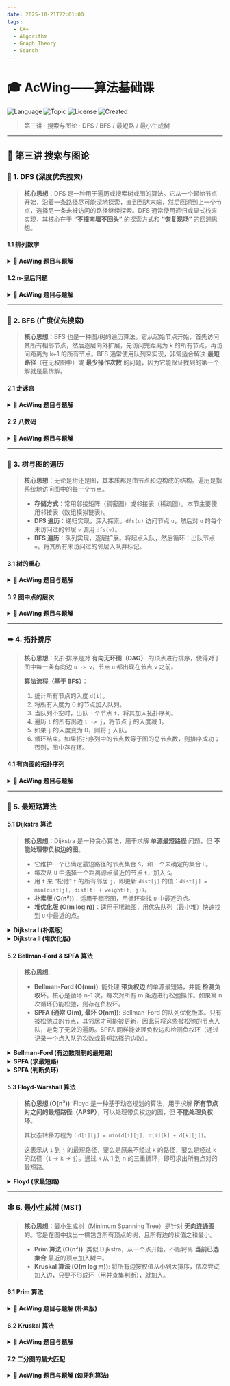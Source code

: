 ```yaml
---
date: 2025-10-21T22:01:00
tags:
  - C++
  - Algorithm
  - Graph Theory
  - Search
---
```



# 🎓 AcWing——算法基础课



![Language](https://img.shields.io/badge/Language-C%2B%2B-00599C?style=flat-square&logo=c%2B%2B)
![Topic](https://img.shields.io/badge/Topic-Graph%20%26%20Search-orange?style=flat-square)
![License](https://img.shields.io/badge/License-MIT-lightgrey?style=flat-square)
![Created](https://img.shields.io/badge/Created-2025--10--22-lightgrey?style=flat-square)

> 第三讲 · 搜索与图论 · DFS / BFS / 最短路 / 最小生成树

---

## 📖 第三讲 搜索与图论

### 🌲 1. DFS (深度优先搜索)

> **核心思想**：DFS 是一种用于遍历或搜索树或图的算法。它从一个起始节点开始，沿着一条路径尽可能深地探索，直到到达末端，然后回溯到上一个节点，选择另一条未被访问的路径继续探索。DFS 通常使用递归或显式栈来实现，其核心在于 **“不撞南墙不回头”** 的探索方式和 **“恢复现场”** 的回溯思想。

#### 1.1 排列数字
<details>
<summary><strong>🎯 AcWing 题目与题解</strong></summary>

![image-20240130161746893](assets/image-20240130161746893.png)

> **解法思路**：这是一个典型的全排列问题。我们使用 DFS 来探索所有可能的排列。`dfs(u)` 函数表示正在确定排列的第 `u` 个位置。我们遍历数字 1 到 n，如果一个数字 `i` 尚未被使用（通过 `st` 数组判断），就将它放在第 `u` 位，标记为已用，然后递归到下一层 `dfs(u + 1)`。当 `u > n` 时，表示一个完整的排列已生成，输出即可。之后，**回溯**，取消对数字 `i` 的使用标记，以便其他分支可以使用它。

```cpp
#include<iostream>
using namespace std;
const int N = 10;

int path[N];    // 保存当前排列
bool st[N];     // 标记数字是否已被使用
int n;

void dfs(int u) {
    // 如果 u 超过 n，说明一个 n 位数的排列已经生成完毕
    if (u > n) {
        for (int i = 1; i <= n; i++) {
            cout << path[i] << " ";
        }
        cout << endl;
        return;
    }

    // 遍历所有数字，尝试将其放入第 u 个位置
    for (int i = 1; i <= n; i++) {
        if (!st[i]) { // 如果数字 i 没被用过
            path[u] = i;        // 放置数字
            st[i] = true;       // 标记为已用
            dfs(u + 1);         // 递归到下一个位置
            
            // 回溯：恢复现场，以便其他分支可以继续搜索
            st[i] = false;
        }
    }
}

int main() {
    cin >> n;
    dfs(1);
    return 0;
}
```
</details>

#### 1.2 n-皇后问题
<details>
<summary><strong>🎯 AcWing 题目与题解</strong></summary>

![image-20240131095222180](assets/image-20240131095222180.png)

> **解法思路**：按行进行 DFS 搜索。`dfs(row)` 表示在第 `row` 行放置皇后。我们遍历该行的每一列 `col`，检查该位置 `(row, col)` 是否与之前放置的皇后冲突。为了高效判断冲突，使用三个布尔数组 `col[]`, `dg[]`, `udg[]` 分别标记某一列、主对角线、副对角线是否已被占用。
> -   列冲突：`col[c]`
> -   主对角线冲突 (y=x+b => b=y-x): `dg[row - col]`
> -   副对角线冲突 (y=-x+b => b=y+x): `udg[row + col]`
>
> 如果不冲突，则放置皇后，标记占用，并递归到下一行 `dfs(row + 1)`。之后回溯，取消标记。

```cpp
#include <iostream>
using namespace std;
const int N = 20;

int n;
char g[N][N];
bool col[N], dg[N*2], udg[N*2]; // 对角线数组大小需要2N

// 按行搜索
void dfs(int r) {
    if (r == n) {
        for (int i = 0; i < n; i++) puts(g[i]);
        puts("");
        return;
    }

    // 遍历当前行的每一列
    for (int c = 0; c < n; c++) {
        // 剪枝：检查列、主对角线、副对角线是否冲突
        if (!col[c] && !dg[r - c + n] && !udg[r + c]) {
            g[r][c] = 'Q';
            col[c] = dg[r - c + n] = udg[r + c] = true;
            dfs(r + 1);
            // 回溯
            col[c] = dg[r - c + n] = udg[r + c] = false;
            g[r][c] = '.';
        }
    }
}

int main() {
    cin >> n;
    for (int i = 0; i < n; i++) {
        for (int j = 0; j < n; j++) {
            g[i][j] = '.';
        }
    }
    dfs(0);
    return 0;
}
```
</details>

---

### 🌊 2. BFS (广度优先搜索)

> **核心思想**：BFS 也是一种图/树的遍历算法。它从起始节点开始，首先访问其所有相邻节点，然后逐层向外扩展，先访问完距离为 k 的所有节点，再访问距离为 k+1 的所有节点。BFS 通常使用队列来实现，非常适合解决 **最短路径**（在无权图中）或 **最少操作次数** 的问题，因为它能保证找到的第一个解就是最优解。

#### 2.1 走迷宫
<details>
<summary><strong>🎯 AcWing 题目与题解</strong></summary>

![image-20240131143848023](assets/image-20240131143848023.png)

> **解法思路**：这是一个典型的无权图最短路径问题，使用 BFS 解决。我们用一个队列 `q` 存储待访问的坐标 `(x, y)`，用一个距离数组 `d[x][y]` 存储从起点 `(0, 0)` 到 `(x, y)` 的最短距离。
> 1.  将起点 `(0, 0)` 入队，`d[0][0] = 0`。
> 2.  当队列不空时，取出队头 `t`，遍历其上下左右四个相邻点 `(nx, ny)`。
> 3.  如果 `(nx, ny)` 可达（未越界、非障碍物）且 **未被访问过**（`d[nx][ny] == -1`），则更新其距离 `d[nx][ny] = d[t.x][t.y] + 1`，并将其入队。
> 4.  重复此过程，直到终点被访问或队列为空。`d[n-1][m-1]` 即为答案。

```cpp
#include <iostream>
#include <cstring>
#include <queue>
using namespace std;
typedef pair<int, int> PII;
const int N = 110;

int n, m;
int g[N][N], d[N][N];

int bfs() {
    queue<PII> q;
    q.push({0, 0});
    
    memset(d, -1, sizeof d);
    d = 0;

    int dx[] = {-1, 0, 1, 0}, dy[] = {0, 1, 0, -1};

    while (q.size()) {
        auto t = q.front();
        q.pop();

        if (t.first == n - 1 && t.second == m - 1) return d[t.first][t.second];

        for (int i = 0; i < 4; i++) {
            int x = t.first + dx[i], y = t.second + dy[i];
            if (x >= 0 && x < n && y >= 0 && y < m && g[x][y] == 0 && d[x][y] == -1) {
                d[x][y] = d[t.first][t.second] + 1;
                q.push({x, y});
            }
        }
    }
    return -1;
}

int main() {
    cin >> n >> m;
    for (int i = 0; i < n; i++) {
        for (int j = 0; j < m; j++) {
            cin >> g[i][j];
        }
    }
    cout << bfs() << endl;
    return 0;
}
```
</details>

#### 2.2 八数码
<details>
<summary><strong>🎯 AcWing 题目与题解</strong></summary>
![image-20240131163524526](assets/image-20240131163524526.png)

> **解法思路**：将每个九宫格状态视为一个节点，状态之间的转换（移动 'x'）视为边，问题转化为求从初始状态到目标状态 `12345678x` 的最短路径。
> -   **状态表示**：用字符串表示九宫格状态。
> -   **BFS 框架**：使用队列 `q` 存储状态字符串，使用 `unordered_map<string, int> d` 存储每个状态的距离（操作次数）并兼做判重。
> -   **状态转移**：每次从队列取出状态 `t`，找到 'x' 的位置，尝试将其与上下左右的数字交换，生成新状态 `t_new`。如果 `t_new` 未被访问过，则更新距离并入队。

```cpp
#include <iostream>
#include <string>
#include <queue>
#include <unordered_map>
#include <algorithm>
using namespace std;

int bfs(string start) {
    string end = "12345678x";
    queue<string> q;
    unordered_map<string, int> d;

    q.push(start);
    d[start] = 0;

    int dx[] = {-1, 0, 1, 0}, dy[] = {0, 1, 0, -1};

    while (q.size()) {
        auto t = q.front();
        q.pop();

        if (t == end) return d[t];
        int dist = d[t];
        
        int k = t.find('x');
        int x = k / 3, y = k % 3;

        for (int i = 0; i < 4; i++) {
            int a = x + dx[i], b = y + dy[i];
            if (a >= 0 && a < 3 && b >= 0 && b < 3) {
                string next_state = t;
                swap(next_state[k], next_state[a * 3 + b]);
                if (d.find(next_state) == d.end()) {
                    d[next_state] = dist + 1;
                    q.push(next_state);
                }
            }
        }
    }
    return -1;
}

int main() {
    string start = "";
    for (int i = 0; i < 9; i++) {
        char c;
        cin >> c;
        start += c;
    }
    cout << bfs(start) << endl;
    return 0;
}
```
</details>

---

### 🌳 3. 树与图的遍历

> **核心思想**：无论是树还是图，其本质都是由节点和边构成的结构。遍历是指系统地访问图中的每一个节点。
> - **存储方式**：常用邻接矩阵（稠密图）或邻接表（稀疏图）。本节主要使用邻接表（数组模拟链表）。
> - **DFS 遍历**：递归实现，深入探索。`dfs(u)` 访问节点 `u`，然后对 `u` 的每个未访问过的邻居 `v` 调用 `dfs(v)`。
> - **BFS 遍历**：队列实现，逐层扩展。将起点入队，然后循环：出队节点 `u`，将其所有未访问过的邻居入队并标记。

#### 3.1 树的重心
<details>
<summary><strong>🎯 AcWing 题目与题解</strong></summary>

![image-20240202144411302](assets/image-20240202144411302.png)

> **解法思路**：树的重心是指一个节点，删除它之后，剩余各个连通块中节点数的最大值最小。
> 1.  对树进行一次 DFS 遍历，从任意节点（如 1）开始。
> 2.  `dfs(u)` 函数返回以 `u` 为根的子树的节点总数。
> 3.  在 `dfs(u)` 的过程中，对于 `u` 的每个子节点 `j`，我们递归调用 `dfs(j)` 得到子树大小 `s`。这个 `s` 就是删除 `u` 后形成的一个连通块的大小。
> 4.  除了这些子树形成的连通块，还有一个连通块是 `u` 的父节点所在的部分，其大小为 `n - (以u为根的子树大小)`。
> 5.  对于每个节点 `u`，我们计算出删除它后所有连通块大小的最大值，并更新全局最小值 `ans`。

```cpp
#include <iostream>
#include <algorithm>
#include <cstring>
using namespace std;
const int N = 1e5 + 10, M = N * 2;

int h[N], e[M], ne[M], idx;
bool st[N];
int n, ans = N;

void add(int a, int b) {
    e[idx] = b, ne[idx] = h[a], h[a] = idx++;
}

// 返回以 u 为根的子树大小
int dfs(int u) {
    st[u] = true;
    int sum = 1, max_part_size = 0;

    for (int i = h[u]; i != -1; i = ne[i]) {
        int j = e[i];
        if (!st[j]) {
            int s = dfs(j); // s是子树j的大小
            max_part_size = max(max_part_size, s);
            sum += s;
        }
    }
    
    // 另一个连通块是 u 的父节点部分
    max_part_size = max(max_part_size, n - sum);
    ans = min(ans, max_part_size);
    
    return sum;
}

int main() {
    memset(h, -1, sizeof h);
    cin >> n;
    for (int i = 0; i < n - 1; i++) {
        int a, b;
        cin >> a >> b;
        add(a, b), add(b, a);
    }
    dfs(1);
    cout << ans << endl;
    return 0;
}
```
</details>

#### 3.2 图中点的层次
<details>
<summary><strong>🎯 AcWing 题目与题解</strong></summary>
...

> **解法思路**：求有向图中节点 1 到节点 n 的最短距离。由于是无权图，边的长度都为 1，因此这就是一个典型的 BFS 应用。

```cpp
#include <iostream>
#include <cstring>
#include <queue>
using namespace std;
const int N = 100010;

int h[N], e[N], ne[N], d[N], idx;
int n, m;

void add(int a, int b) {
    e[idx] = b, ne[idx] = h[a], h[a] = idx++;
}

int bfs() {
    memset(d, -1, sizeof d);
    queue<int> q;
    
    q.push(1);
    d = 0;
    
    while(q.size()) {
        int t = q.front();
        q.pop();
        
        if (t == n) return d[n];
        
        for (int i = h[t]; i != -1; i = ne[i]) {
            int j = e[i];
            if (d[j] == -1) {
                d[j] = d[t] + 1;
                q.push(j);
            }
        }
    }
    return -1;
}

int main() {
    cin >> n >> m;
    memset(h, -1, sizeof h);
    while (m--) {
        int a, b;
        cin >> a >> b;
        add(a, b);
    }
    cout << bfs() << endl;
    return 0;
}
```
</details>

---

### ➡️ 4. 拓扑排序

> **核心思想**：拓扑排序是对 **有向无环图（DAG）** 的顶点进行排序，使得对于图中每一条有向边 `u -> v`，节点 `u` 都出现在节点 `v` 之前。
>
> **算法流程（基于 BFS）**：
> 1.  统计所有节点的入度 `d[i]`。
> 2.  将所有入度为 0 的节点加入队列。
> 3.  当队列不空时，出队一个节点 `t`，将其加入拓扑序列。
> 4.  遍历 `t` 的所有出边 `t -> j`，将节点 `j` 的入度减 1。
> 5.  如果 `j` 的入度变为 0，则将 `j` 入队。
> 6.  循环结束。如果拓扑序列中的节点数等于图的总节点数，则排序成功；否则，图中存在环。

#### 4.1 有向图的拓扑序列
<details>
<summary><strong>🎯 AcWing 题目与题解</strong></summary>

![image-20240203114310300](assets/image-20240203114310300.png)

```cpp
#include <iostream>
#include <cstring>
#include <algorithm>
using namespace std;
const int N = 100010;

int h[N], e[N], ne[N], idx;
int q[N], d[N]; // d[]是入度数组, q[]是队列
int n, m;

void add(int a, int b) {
    e[idx] = b, ne[idx] = h[a], h[a] = idx++;
}

bool topsort() {
    int hh = 0, tt = -1;
    for (int i = 1; i <= n; i++) {
        if (!d[i]) q[++tt] = i;
    }

    while (hh <= tt) {
        int t = q[hh++];
        for (int i = h[t]; i != -1; i = ne[i]) {
            int j = e[i];
            d[j]--;
            if (d[j] == 0) q[++tt] = j;
        }
    }
    return tt == n - 1;
}

int main() {
    cin >> n >> m;
    memset(h, -1, sizeof h);
    while (m--) {
        int a, b;
        cin >> a >> b;
        add(a, b);
        d[b]++;
    }
    if (topsort()) {
        for (int i = 0; i < n; i++) cout << q[i] << " ";
        cout << endl;
    } else {
        cout << -1 << endl;
    }
    return 0;
}
```
</details>

---

### 📍 5. 最短路算法

#### 5.1 Dijkstra 算法
> **核心思想**：Dijkstra 是一种贪心算法，用于求解 **单源最短路径** 问题，但 **不能处理带负权边的图**。
> -   它维护一个已确定最短路径的节点集合 `S`，和一个未确定的集合 `U`。
> -   每次从 `U` 中选择一个距离源点最近的节点 `t`，加入 `S`。
> -   用 `t` 来 “松弛” `t` 的所有邻居 `j`，即更新 `dist[j]` 的值：`dist[j] = min(dist[j], dist[t] + weight(t, j))`。
> -   **朴素版 (O(n²))**：适用于稠密图，用循环查找 `U` 中最近的点。
> -   **堆优化版 (O(m log n))**：适用于稀疏图，用优先队列（最小堆）快速找到 `U` 中最近的点。

<details>
<summary><strong>Dijkstra I (朴素版)</strong></summary>

![image-20240203150841562](assets/image-20240203150841562.png)

```cpp
#include<iostream>
#include<algorithm>
#include<cstring>
using namespace std;
const int N = 510;

int g[N][N];
int dist[N];
bool st[N];
int n, m;

int dijkstra() {
    memset(dist, 0x3f, sizeof dist);
    dist = 0;

    for (int i = 0; i < n; i++) {
        int t = -1;
        // 找到未确定且距离最近的点
        for (int j = 1; j <= n; j++) {
            if (!st[j] && (t == -1 || dist[t] > dist[j])) {
                t = j;
            }
        }
        
        st[t] = true;
        // 用 t 更新其他点的距离
        for (int j = 1; j <= n; j++) {
            dist[j] = min(dist[j], dist[t] + g[t][j]);
        }
    }

    if (dist[n] == 0x3f3f3f3f) return -1;
    return dist[n];
}

int main() {
    cin >> n >> m;
    memset(g, 0x3f, sizeof g);
    while(m--) {
        int x, y, z;
        cin >> x >> y >> z;
        g[x][y] = min(g[x][y], z);
    }
    cout << dijkstra() << endl;
    return 0;
}
```
</details>

<details>
<summary><strong>Dijkstra II (堆优化版)</strong></summary>

![image-20240204093023259](assets/image-20240204093023259.png)

```cpp
#include <cstring>
#include <iostream>
#include <queue>
#include <vector>
using namespace std;
typedef pair<int, int> PII;
const int N = 150010;

int n, m;
int h[N], w[N], e[N], ne[N], idx;
int dist[N];
bool st[N];

void add(int a, int b, int c) {
    e[idx] = b, w[idx] = c, ne[idx] = h[a], h[a] = idx++;
}

int dijkstra() {
    memset(dist, 0x3f, sizeof dist);
    dist = 0;
    priority_queue<PII, vector<PII>, greater<PII>> heap;
    heap.push({0, 1}); // {distance, node_id}

    while (heap.size()) {
        auto t = heap.top();
        heap.pop();
        int ver = t.second, distance = t.first;
        
        if (st[ver]) continue;
        st[ver] = true;

        for (int i = h[ver]; i != -1; i = ne[i]) {
            int j = e[i];
            if (dist[j] > distance + w[i]) {
                dist[j] = distance + w[i];
                heap.push({dist[j], j});
            }
        }
    }
    if (dist[n] == 0x3f3f3f3f) return -1;
    return dist[n];
}

int main() {
    cin >> n >> m;
    memset(h, -1, sizeof h);
    while (m--) {
        int a, b, c;
        cin >> a >> b >> c;
        add(a, b, c);
    }
    cout << dijkstra() << endl;
    return 0;
}
```
</details>

#### 5.2 Bellman-Ford & SPFA 算法
> **核心思想**:
> - **Bellman-Ford (O(nm))**: 能处理 **带负权边** 的单源最短路，并能 **检测负权环**。核心是循环 n-1 次，每次对所有 m 条边进行松弛操作。如果第 n 次循环仍能松弛，则存在负权环。
> - **SPFA (通常 O(m), 最坏 O(nm))**: Bellman-Ford 的队列优化版本。只有被松弛过的节点，其邻居才可能被更新，因此只将这些被松弛的节点入队，避免了无效的遍历。SPFA 同样能处理负权边和检测负权环（通过记录一个点入队的次数或最短路径的边数）。

<details>
<summary><strong>Bellman-Ford (有边数限制的最短路)</strong></summary>

![image-20240204105709396](assets/image-20240204105709396.png)
> **注意**：常规 Bellman-Ford 循环 `n-1` 次，这里题目限制了最多 `k` 条边，所以我们循环 `k` 次。使用 `backup` 数组是为了防止在一次迭代中发生“串联更新”，确保每轮迭代只使用上一轮的结果，严格对应“经过至多 i 条边的最短路”。

```cpp
#include <cstring>
#include <iostream>
#include <algorithm>
using namespace std;
const int N = 510, M = 10010;

struct Edge {
    int a, b, w;
} edges[M];

int n, m, k;
int dist[N], backup[N];

void bellman_ford() {
    memset(dist, 0x3f, sizeof dist);
    dist = 0;

    for (int i = 0; i < k; i++) {
        memcpy(backup, dist, sizeof dist);
        for (int j = 0; j < m; j++) {
            auto e = edges[j];
            dist[e.b] = min(dist[e.b], backup[e.a] + e.w);
        }
    }
}

int main() {
    cin >> n >> m >> k;
    for (int i = 0; i < m; i++) {
        int a, b, w;
        cin >> a >> b >> w;
        edges[i] = {a, b, w};
    }
    bellman_ford();
    // 如果 dist[n] > INF / 2，可能被负权边更新过，但仍不可达
    if (dist[n] > 0x3f3f3f3f / 2) puts("impossible");
    else cout << dist[n] << endl;
    return 0;
}
```
</details>

<details>
<summary><strong>SPFA (求最短路)</strong></summary>

![image-20240204145128620](assets/image-20240204145128620.png)

```cpp
#include <cstring>
#include <iostream>
#include <queue>
using namespace std;
const int N = 100010;

int n, m;
int h[N], w[N], e[N], ne[N], idx;
int dist[N];
bool st[N]; // 标记是否在队列中

void add(int a, int b, int c) {
    e[idx] = b, w[idx] = c, ne[idx] = h[a], h[a] = idx++;
}

int spfa() {
    memset(dist, 0x3f, sizeof dist);
    dist = 0;
    queue<int> q;
    q.push(1);
    st = true;

    while (q.size()) {
        int t = q.front();
        q.pop();
        st[t] = false;

        for (int i = h[t]; i != -1; i = ne[i]) {
            int j = e[i];
            if (dist[j] > dist[t] + w[i]) {
                dist[j] = dist[t] + w[i];
                if (!st[j]) {
                    q.push(j);
                    st[j] = true;
                }
            }
        }
    }
    return dist[n];
}

int main() {
    cin >> n >> m;
    memset(h, -1, sizeof h);
    while (m--) {
        int a, b, c;
        cin >> a >> b >> c;
        add(a, b, c);
    }
    int t = spfa();
    if (t == 0x3f3f3f3f) puts("impossible");
    else cout << t << endl;
    return 0;
}
```
</details>

<details>
<summary><strong>SPFA (判断负环)</strong></summary>

![image-20240204152907404](assets/image-20240204152907404.png)
> **思路**：若存在负环，则从环上某点出发，绕环一圈后路径会变短，导致无限松弛。我们用 `cnt[x]` 记录从源点到 `x` 的最短路径所含的边数。若 `cnt[x] >= n`，根据抽屉原理，路径上必有重复点，即存在环。由于是负权，这个环就是负环。初始时将所有点入队，以确保能遍历到所有连通分量。

```cpp
#include <cstring>
#include <iostream>
#include <queue>
using namespace std;
const int N = 2010, M = 10010;

int n, m;
int h[N], e[M], ne[M], w[M], idx;
bool st[N];
int dist[N], cnt[N];

void add(int a, int b, int c) {
    e[idx] = b, w[idx] = c, ne[idx] = h[a], h[a] = idx++;
}

bool spfa() {
    queue<int> q;
    for (int i = 1; i <= n; i++) {
        q.push(i);
        st[i] = true;
    }

    while (q.size()) {
        int t = q.front();
        q.pop();
        st[t] = false;

        for (int i = h[t]; i != -1; i = ne[i]) {
            int j = e[i];
            if (dist[j] > dist[t] + w[i]) {
                dist[j] = dist[t] + w[i];
                cnt[j] = cnt[t] + 1;
                if (cnt[j] >= n) return true;
                if (!st[j]) {
                    q.push(j);
                    st[j] = true;
                }
            }
        }
    }
    return false;
}

int main() {
    cin >> n >> m;
    memset(h, -1, sizeof h);
    while (m--) {
        int a, b, c;
        cin >> a >> b >> c;
        add(a, b, c);
    }
    if (spfa()) puts("Yes");
    else puts("No");
    return 0;
}
```
</details>

#### 5.3 Floyd-Warshall 算法
> **核心思想 (O(n³))**: Floyd 是一种基于动态规划的算法，用于求解 **所有节点对之间的最短路径（APSP）**，可以处理带负权边的图，但 **不能处理负权环**。
>
> 其状态转移方程为：`d[i][j] = min(d[i][j], d[i][k] + d[k][j])`。
> 
> 这表示从 `i` 到 `j` 的最短路径，要么是原来不经过 `k` 的路径，要么是经过 `k` 的路径（`i` -> `k` -> `j`）。通过 `k` 从 1 到 n 的三重循环，即可求出所有点对的最短路。

<details>
<summary><strong>Floyd (求最短路)</strong></summary>

![image-20240205145217224](assets/image-20240205145217224.png)

```cpp
#include <iostream>
#include <algorithm>
using namespace std;
const int N = 210, INF = 1e9;

int n, m, q;
int d[N][N];

void floyd() {
    for (int k = 1; k <= n; k++) {
        for (int i = 1; i <= n; i++) {
            for (int j = 1; j <= n; j++) {
                d[i][j] = min(d[i][j], d[i][k] + d[k][j]);
            }
        }
    }
}

int main() {
    cin >> n >> m >> q;
    for (int i = 1; i <= n; i++) {
        for (int j = 1; j <= n; j++) {
            d[i][j] = (i == j) ? 0 : INF;
        }
    }
    while (m--) {
        int a, b, c;
        cin >> a >> b >> c;
        d[a][b] = min(d[a][b], c);
    }
    
    floyd();
    
    while (q--) {
        int a, b;
        cin >> a >> b;
        if (d[a][b] > INF / 2) puts("impossible");
        else cout << d[a][b] << endl;
    }
    return 0;
}
```
</details>

---

### 🕸️ 6. 最小生成树 (MST)

> **核心思想**：最小生成树（Minimum Spanning Tree）是针对 **无向连通图** 的。它是在图中找出一棵包含所有顶点的树，且所有边的权值之和最小。
> - **Prim 算法 (O(n²))**: 类似 Dijkstra，从一个点开始，不断将离 **当前已选集合** 最近的顶点加入树中。
> - **Kruskal 算法 (O(m log m))**: 将所有边按权值从小到大排序，依次尝试加入边，只要不形成环（用并查集判断），就加入。

#### 6.1 Prim 算法
<details>
<summary><strong>🎯 AcWing 题目与题解 (朴素版)</strong></summary>

![image-20240205160356226](assets/image-20240205160356226.png)

```cpp
#include <cstring>
#include <iostream>
#include <algorithm>
using namespace std;
const int N = 510, INF = 0x3f3f3f3f;

int n, m;
int g[N][N];
int dist[N]; // 存储点到集合的最短距离
bool st[N];  // 标记是否已在MST中

int prim() {
    memset(dist, 0x3f, sizeof dist);
    int res = 0;

    for (int i = 0; i < n; i++) {
        int t = -1;
        // 找到未加入且距离集合最近的点
        for (int j = 1; j <= n; j++) {
            if (!st[j] && (t == -1 || dist[t] > dist[j])) {
                t = j;
            }
        }
        
        // 如果是稀疏图或者不连通
        if (i > 0 && dist[t] == INF) return INF;
        
        if (i > 0) res += dist[t];
        st[t] = true;
        
        // 用 t 更新其他点到集合的距离
        for (int j = 1; j <= n; j++) {
            dist[j] = min(dist[j], g[t][j]);
        }
    }
    return res;
}

int main() {
    cin >> n >> m;
    memset(g, 0x3f, sizeof g);
    while (m--) {
        int a, b, c;
        cin >> a >> b >> c;
        g[a][b] = g[b][a] = min(g[a][b], c);
    }
    int t = prim();
    if (t == INF) puts("impossible");
    else cout << t << endl;
    return 0;
}
```
</details>

#### 6.2 Kruskal 算法
<details>
<summary><strong>🎯 AcWing 题目与题解</strong></summary>

![image-20240206173236341](assets/image-20240206173236341.png)

```cpp
#include <iostream>
#include <algorithm>
using namespace std;
const int N = 100010, M = 200010;

int n, m;
int p[N];

struct Edge {
    int a, b, w;
    bool operator< (const Edge &other) const {
        return w < other.w;
    }
} edges[M];

int find(int x) {
    if (p[x] != x) p[x] = find(p[x]);
    return p[x];
}

int main() {
    cin >> n >> m;
    for (int i = 0; i < m; i++) {
        int a, b, w;
        cin >> a >> b >> w;
        edges[i] = {a, b, w};
    }

    sort(edges, edges + m);

    for (int i = 1; i <= n; i++) p[i] = i;

    int res = 0, cnt = 0;
    for (int i = 0; i < m; i++) {
        int a = edges[i].a, b = edges[i].b, w = edges[i].w;
        int pa = find(a), pb = find(b);
        if (pa != pb) {
            p[pa] = pb;
            res += w;
            cnt++;
        }
    }

    if (cnt < n - 1) cout << "impossible" << endl;
    else cout << res << endl;
    return 0;
}```
</details>

---

### 🎨 7. 二分图

> **核心思想**：二分图是指一个图的顶点可以被分为两个独立的集合 `U` 和 `V`，使得所有边都跨越这两个集合，而集合内部没有边。
> - **判定（染色法）**: 尝试用两种颜色对图进行染色，如果所有相邻的顶点颜色都不同，则是二分图。DFS 或 BFS 均可实现。
> - **最大匹配（匈牙利算法）**: 在二分图中寻找一个最大的边的集合，使得集合中任意两条边都没有公共顶点。匈牙利算法的核心是为每个未匹配的左部点寻找 **增广路**（一条从未匹配的左部点开始，从未匹配的右部点结束，且匹配边和非匹配边交替出现的路径）。

#### 7.1 染色法判定二分图
<details>
<summary><strong>🎯 AcWing 题目与题解</strong></summary>

![image-20240207145306447](assets/image-20240207145306447.png)

```cpp
#include <cstring>
#include <iostream>
using namespace std;
const int N = 100010, M = 200010;

int n, m;
int h[N], e[M], ne[M], idx;
int color[N]; // 0:未染, 1:颜色1, 2:颜色2

void add(int a, int b) {
    e[idx] = b, ne[idx] = h[a], h[a] = idx++;
}

bool dfs(int u, int c) {
    color[u] = c;
    for (int i = h[u]; i != -1; i = ne[i]) {
        int j = e[i];
        if (!color[j]) {
            if (!dfs(j, 3 - c)) return false;
        } else if (color[j] == c) {
            return false;
        }
    }
    return true;
}

int main() {
    cin >> n >> m;
    memset(h, -1, sizeof h);
    while (m--) {
        int a, b;
        cin >> a >> b;
        add(a, b), add(b, a);
    }
    bool flag = true;
    for (int i = 1; i <= n; i++) {
        if (!color[i]) {
            if (!dfs(i, 1)) {
                flag = false;
                break;
            }
        }
    }
    if (flag) puts("Yes");
    else puts("No");
    return 0;
}
```
</details>

#### 7.2 二分图的最大匹配
<details>
<summary><strong>🎯 AcWing 题目与题解 (匈牙利算法)</strong></summary>

![image-20240207164717001](assets/image-20240207164717001.png)

```cpp
#include <cstring>
#include <iostream>
using namespace std;
const int N = 510, M = 100010;

int n1, n2, m;
int h[N], e[M], ne[M], idx;
int match[N]; // match[j] = i 表示右部点j与左部点i匹配
bool st[N]; // st[j] 表示本轮搜索中右部点j是否被访问过

void add(int a, int b) {
    e[idx] = b, ne[idx] = h[a], h[a] = idx++;
}

bool find(int u) {
    for (int i = h[u]; i != -1; i = ne[i]) {
        int j = e[i];
        if (!st[j]) {
            st[j] = true;
            if (match[j] == 0 || find(match[j])) {
                match[j] = u;
                return true;
            }
        }
    }
    return false;
}

int main() {
    cin >> n1 >> n2 >> m;
    memset(h, -1, sizeof h);
    while (m--) {
        int a, b;
        cin >> a >> b;
        add(a, b);
    }

    int res = 0;
    for (int i = 1; i <= n1; i++) {
        memset(st, false, sizeof st); // 每轮为新的左部点搜索，st数组需重置
        if (find(i)) res++;
    }
    cout << res << endl;
    return 0;
}
```
</details>
